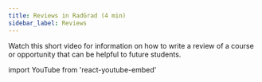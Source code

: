 ```yaml
---
title: Reviews in RadGrad (4 min)
sidebar_label: Reviews
---
```


Watch this short video for information on how to write a review of a course or opportunity that can be helpful to future students.

import YouTube from 'react-youtube-embed'

<YouTube id="KJ5tgWPfo8Q"/>